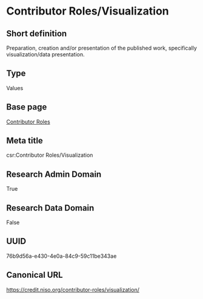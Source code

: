 # Contributor Roles/Visualization
## Short definition
Preparation, creation and/or presentation of the published work, specifically visualization/data presentation.
## Type
Values
## Base page
[Contributor Roles](../../Picklists/Contributor%20Roles.md)
## Meta title
csr:Contributor Roles/Visualization
## Research Admin Domain
True
## Research Data Domain
False
## UUID
76b9d56a-e430-4e0a-84c9-59c11be343ae
## Canonical URL
https://credit.niso.org/contributor-roles/visualization/

